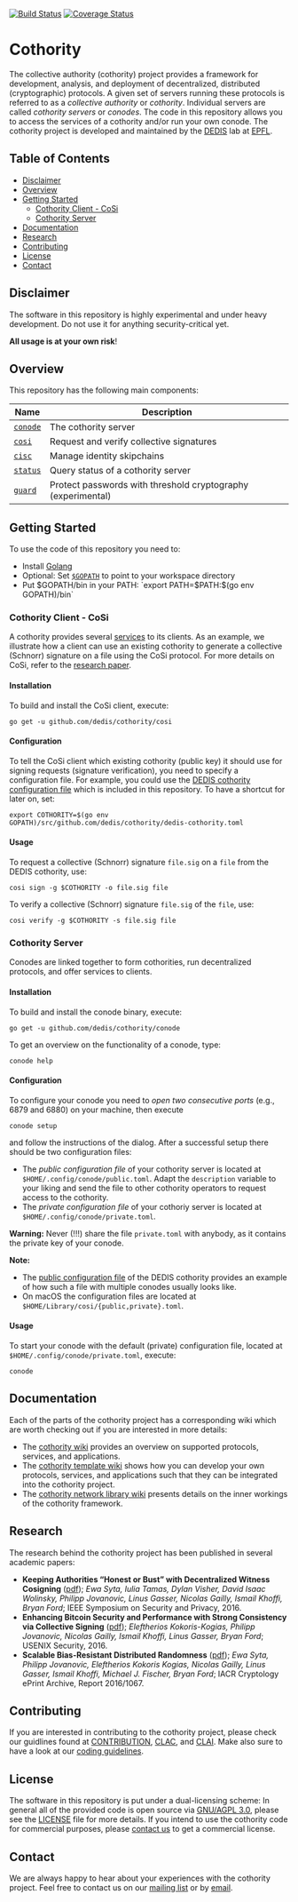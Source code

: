 [![Build Status](https://travis-ci.org/dedis/cothority.svg?branch=master)](https://travis-ci.org/dedis/cothority)
[![Coverage Status](https://coveralls.io/repos/github/dedis/cothority/badge.svg)](https://coveralls.io/github/dedis/cothority)


# Cothority

The collective authority (cothority) project provides a framework for development, analysis, and deployment of decentralized, distributed (cryptographic) protocols. A given set of servers running these protocols is referred to as a *collective authority* or *cothority*. Individual servers are called *cothority servers* or *conodes*. The code in this repository allows you to access the services of a cothority and/or run your own conode. The cothority project is developed and maintained by the [DEDIS](http://dedis.epfl.ch) lab at [EPFL](https://epfl.ch). 

## Table of Contents

- [Disclaimer](https://github.com/dedis/cothority#disclaimer)
- [Overview](https://github.com/dedis/cothority#overview)
- [Getting Started](https://github.com/dedis/cothority#getting-started)
	- [Cothority Client - CoSi](https://github.com/dedis/cothority#cothority-client---cosi)
	- [Cothority Server](https://github.com/dedis/cothority#cothority-server) 
- [Documentation](https://github.com/dedis/cothority#documentation)
- [Research](https://github.com/dedis/cothority#research)
- [Contributing](https://github.com/dedis/cothority#contributing)
- [License](https://github.com/dedis/cothority#license)
- [Contact](https://github.com/dedis/cothority#contact)

## Disclaimer 

The software in this repository is highly experimental and under heavy development. Do not use it for anything security-critical yet.

**All usage is at your own risk**!

## Overview

This repository has the following main components:

Name | Description
-----| ------------
[`conode`](https://github.com/dedis/cothority/tree/master/conode) | The cothority server
[`cosi`](https://github.com/dedis/cothority/tree/master/cosi) | Request and verify collective signatures
[`cisc`](https://github.com/dedis/cothority/tree/master/cisc) | Manage identity skipchains
[`status`](https://github.com/dedis/cothority/tree/master/status) | Query status of a cothority server
[`guard`](https://github.com/dedis/cothority/tree/master/guard) | Protect passwords with threshold cryptography (experimental)

## Getting Started

To use the code of this repository you need to:

- Install [Golang](https://golang.org/doc/install)
- Optional: Set [`$GOPATH`](https://golang.org/doc/code.html#GOPATH) to point to your workspace directory
- Put $GOPATH/bin in your PATH: `export PATH=$PATH:$(go env GOPATH)/bin`

### Cothority Client - CoSi

A cothority provides several [services](https://github.com/dedis/cothority/wiki/Apps) to its clients. As an example, we illustrate how a client can use an existing cothority to generate a collective (Schnorr) signature on a file using the CoSi protocol. For more details on CoSi, refer to the [research paper](https://arxiv.org/pdf/1503.08768.pdf).

#### Installation

To build and install the CoSi client, execute:

```
go get -u github.com/dedis/cothority/cosi
```

#### Configuration

To tell the CoSi client which existing cothority (public key) it should use for signing requests (signature verification), you need to specify a configuration file. For example, you could use the [DEDIS cothority configuration file](dedis-cothority.toml) which is included in this repository. To have a shortcut for later on, set:

```
export COTHORITY=$(go env GOPATH)/src/github.com/dedis/cothority/dedis-cothority.toml 
```

#### Usage

To request a collective (Schnorr) signature `file.sig` on a `file` from the DEDIS cothority, use:

```
cosi sign -g $COTHORITY -o file.sig file
```

To verify a collective (Schnorr) signature `file.sig` of the `file`, use:

```
cosi verify -g $COTHORITY -s file.sig file
```

### Cothority Server

Conodes are linked together to form cothorities, run decentralized protocols, and offer services to clients.

#### Installation

To build and install the conode binary, execute:

```
go get -u github.com/dedis/cothority/conode
```

To get an overview on the functionality of a conode, type:

```
conode help
```

#### Configuration

To configure your conode you need to *open two consecutive ports* (e.g., 6879 and 6880) on your machine, then execute

```
conode setup
```

and follow the instructions of the dialog. After a successful setup there should be two configuration files:

- The *public configuration file* of your cothority server is located at `$HOME/.config/conode/public.toml`. Adapt the `description` variable to your liking and send the file to other cothority operators to request access to the cothority. 
- The *private configuration file* of your cothoriy server is located at `$HOME/.config/conode/private.toml`.

**Warning:** Never (!!!) share the file `private.toml` with anybody, as it contains the private key of your conode.

**Note:** 

- The [public configuration file](dedis-cothority.toml) of the DEDIS cothority provides an example of how such a file with multiple conodes usually looks like.
- On macOS the configuration files are located at `$HOME/Library/cosi/{public,private}.toml`.

#### Usage

To start your conode with the default (private) configuration file, located at `$HOME/.config/conode/private.toml`, execute:

```
conode
```

## Documentation

Each of the parts of the cothority project has a corresponding wiki which are worth checking out if you are interested in more details:

- The [cothority wiki](https://github.com/dedis/cothority/wiki) provides an overview on supported protocols, services, and applications.
- The [cothority template wiki](https://github.com/dedis/cothority_template/wiki) shows how you can develop your own protocols, services, and applications such that they can be integrated into the cothority project.
- The [cothority network library wiki](https://github.com/dedis/onet/wiki) presents details on the inner workings of the cothority framework.

## Research

The research behind the cothority project has been published in several academic papers:

- **Keeping Authorities “Honest or Bust” with Decentralized Witness Cosigning** ([pdf](http://arxiv.org/pdf/1503.08768.pdf)); *Ewa Syta, Iulia Tamas, Dylan Visher, David Isaac Wolinsky, Philipp Jovanovic, Linus Gasser, Nicolas Gailly, Ismail Khoffi, Bryan Ford*; IEEE Symposium on Security and Privacy, 2016. 
- **Enhancing Bitcoin Security and Performance with Strong Consistency via Collective Signing** ([pdf](https://www.usenix.org/system/files/conference/usenixsecurity16/sec16_paper_kokoris-kogias.pdf)); *Eleftherios Kokoris-Kogias, Philipp Jovanovic, Nicolas Gailly, Ismail Khoffi, Linus Gasser, Bryan Ford*; USENIX Security, 2016.
- **Scalable Bias-Resistant Distributed Randomness** ([pdf](https://eprint.iacr.org/2016/1067.pdf)); *Ewa Syta, Philipp Jovanovic, Eleftherios Kokoris Kogias, Nicolas Gailly, Linus Gasser, Ismail Khoffi, Michael J. Fischer, Bryan Ford*; IACR Cryptology ePrint Archive, Report 2016/1067.

## Contributing

If you are interested in contributing to the cothority project, please check our guidlines found at [CONTRIBUTION](CONTRIBUTION), [CLAC](CLAC), and [CLAI](CLAI). Make also sure to have a look at our [coding guidelines](https://github.com/dedis/Coding).

## License

The software in this repository is put under a dual-licensing scheme: In general all of the provided code is open source via [GNU/AGPL 3.0](https://www.gnu.org/licenses/agpl-3.0.en.html), please see the [LICENSE](LICENSE.AGPL) file for more details. If you intend to use the cothority code for commercial purposes, please [contact us](mailto:dedis@epfl.ch) to get a commercial license.


## Contact

We are always happy to hear about your experiences with the cothority project. Feel free to contact us on our [mailing list](https://groups.google.com/forum/#!forum/cothority) or by [email](mailto:dedis@epfl.ch).

